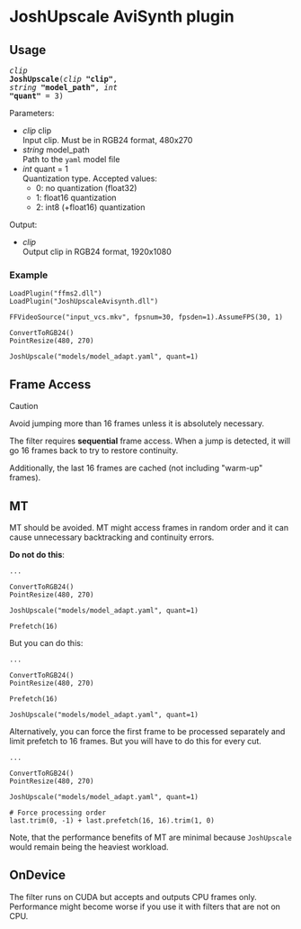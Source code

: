 # JoshUpscale AviSynth plugin

## Usage

<!-- clip JoshUpscale(clip "clip", string "model", int "quant" = 2)  -->
<code><span style="font-size:1.12em">*clip* **JoshUpscale**(*clip* **"clip"**, *string* **"model_path"**, *int* **"quant"** = 3)</span></code>

Parameters:

- *clip* clip  
  Input clip. Must be in RGB24 format, 480x270
- *string* model_path  
  Path to the `yaml` model file
- *int* quant = 1  
  Quantization type. Accepted values:
  - 0: no quantization (float32)
  - 1: float16 quantization
  - 2: int8 (+float16) quantization

Output:
- *clip*  
  Output clip in RGB24 format, 1920x1080

### Example

```avisynth
LoadPlugin("ffms2.dll")
LoadPlugin("JoshUpscaleAvisynth.dll")

FFVideoSource("input_vcs.mkv", fpsnum=30, fpsden=1).AssumeFPS(30, 1)

ConvertToRGB24()
PointResize(480, 270)

JoshUpscale("models/model_adapt.yaml", quant=1)
```

## Frame Access

> [!CAUTION]
> Avoid jumping more than 16 frames unless it is absolutely necessary.

The filter requires **sequential** frame access. When a jump is detected,
it will go 16 frames back to try to restore continuity.

Additionally, the last 16 frames are cached (not including "warm-up" frames).

## MT

MT should be avoided. MT might access frames in random order and
it can cause unnecessary backtracking and continuity errors.

**Do not do this**:

```avisynth
...

ConvertToRGB24()
PointResize(480, 270)

JoshUpscale("models/model_adapt.yaml", quant=1)

Prefetch(16)
```

But you can do this:

```avisynth
...

ConvertToRGB24()
PointResize(480, 270)

Prefetch(16)

JoshUpscale("models/model_adapt.yaml", quant=1)
```

Alternatively, you can force the first frame to be processed separately
and limit prefetch to 16 frames. But you will have to do this for every cut.

```avisynth
...

ConvertToRGB24()
PointResize(480, 270)

JoshUpscale("models/model_adapt.yaml", quant=1)

# Force processing order
last.trim(0, -1) + last.prefetch(16, 16).trim(1, 0)
```

Note, that the performance benefits of MT are minimal because `JoshUpscale`
would remain being the heaviest workload.

## OnDevice

The filter runs on CUDA but accepts and outputs CPU frames only. Performance
might become worse if you use it with filters that are not on CPU.
